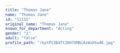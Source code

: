 ```yaml
---
title: "Thomas Jane"
name: "Thomas Jane"
id: "11155"
original_name: "Thomas Jane"
known_for_department: "Acting"
gender: "2"
adult: "false"
profile_path: "/kytPt3B4ft2DH7OMNiAsWuXkw4K.jpg"
---
```

